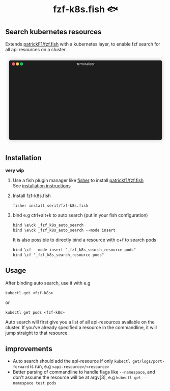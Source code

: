 <div align="center">

# fzf-k8s.fish 🐟

</div>

## Search kubernetes resources
Extends [patrickF1/fzf.fish](https://github.com/PatrickF1/fzf.fish) with a kubernetes layer, to enable fzf search for all api resources on a cluster.  

<p align="center"><img src="/img/fzf-k8s.gif?raw=true"/></p>

## Installation
**very wip**
1. Use a fish plugin manager like [fisher](https://github.com/jorgebucaran/fisher) to install [patrickf1/fzf.fish](https://github.com/PatrickF1/fzf.fish)  
    See [installation instructions](https://github.com/PatrickF1/fzf.fish?tab=readme-ov-file#installation)

1. Install fzf-k8s.fish
    ```
    fisher install serit/fzf-k8s.fish
    ```

1. bind e.g ctrl+alt+k to auto search (put in your fish configuration)
   ``` 
   bind \e\ck _fzf_k8s_auto_search
   bind \e\ck _fzf_k8s_auto_search --mode insert 
   ```
   It is also possible to directly bind a resource with c+f to search pods
   ```
   bind \cf --mode insert "_fzf_k8s_search_resource pods"
   bind \cf "_fzf_k8s_search_resource pods"
   ```


## Usage
After binding auto search, use it with e.g  
```
kubectl get <fzf-k8s>
```
or  

```
kubectl get pods <fzf-k8s>
```

Auto search will first give you a list of all api-resources available on the cluster. If you've already specified a resource in the commandline, 
it will jump straight to that resource.


## improvements
- Auto search should add the api-resource if only `kubectl get/logs/port-forward` is run, e.g `<api-resource>/<resource>`
- Better parsing of commandline to handle flags like `--namespace`, and don't assume the resource will be at argv[3], e.g `kubectl get --namespace test pods`
